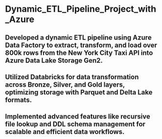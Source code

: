 # Dynamic_ETL_Pipeline_Project_with_Azure


## Developed a dynamic ETL pipeline using Azure Data Factory to extract, transform, and load over 800k rows from the New York City Taxi API into Azure Data Lake Storage Gen2.
## Utilized Databricks for data transformation across Bronze, Silver, and Gold layers, optimizing storage with Parquet and Delta Lake formats.
## Implemented advanced features like recursive file lookup and DDL schema management for scalable and efficient data workflows.

